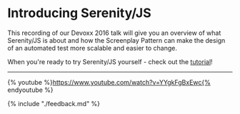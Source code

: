 # Introducing Serenity/JS

This recording of our Devoxx 2016 talk will give you an overview of what Serenity/JS is about
and how the Screenplay Pattern can make the design of an automated test more scalable
and easier to change.

When you're ready to try Serenity/JS yourself - check out the [tutorial](from-scripts-to-serenity/readme.md)!

----

{% youtube %}https://www.youtube.com/watch?v=YYgkFgBxEwc{% endyoutube %}

{% include "./feedback.md" %}